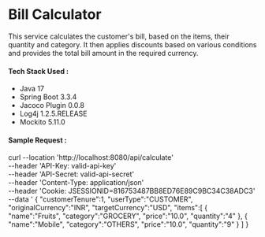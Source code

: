 # **Bill Calculator**

This service calculates the customer's bill, based on the items, their quantity and category.
It then applies discounts based on various conditions and provides the total bill amount in the required currency.

#### **Tech Stack Used :**

* Java 17
* Spring Boot 3.3.4
* Jacoco Plugin 0.0.8
* Log4j 1.2.5.RELEASE
* Mockito 5.11.0

#### **Sample Request :**

curl --location 'http://localhost:8080/api/calculate' \
--header 'API-Key: valid-api-key' \
--header 'API-Secret: valid-api-secret' \
--header 'Content-Type: application/json' \
--header 'Cookie: JSESSIONID=816753487BB8ED76E89C9BC34C38ADC3' \
--data '
{
    "customerTenure":1,
    "userType":"CUSTOMER",
    "originalCurrency":"INR",
    "targetCurrency":"USD",
    "items":[
        {
        "name":"Fruits",
        "category":"GROCERY",
        "price":"10.0",
        "quantity":"4"
        },
        {
        "name":"Mobile",
        "category":"OTHERS",
        "price":"10.0",
        "quantity":"9"
        }
    ]
}
